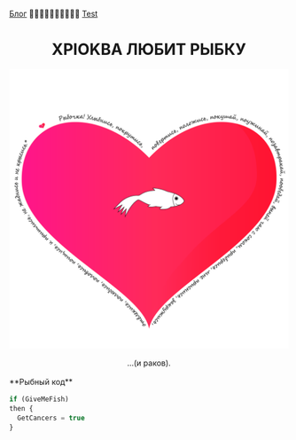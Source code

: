 [Блог](/blog/) 🥒🥒🥒🥒🥒🥒🥒🥒🥒🥒 [Test](/github-slideshow)
# <center>XPIOKBA ЛЮБИТ РЫБКУ</center>
![Image](heart.png)
<center>...(и раков).</center>
<br>
**Рыбный код**

```Javascript 
if (GiveMeFish)
then {
  GetCancers = true
}
```
